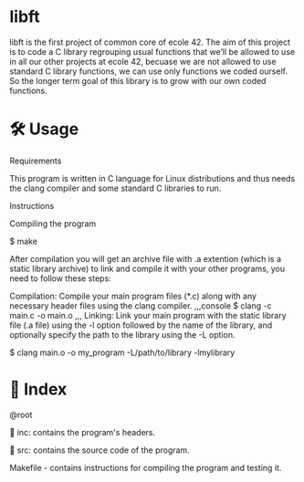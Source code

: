 # libft

libft is the first project of common core of ecole 42. The aim of this project is to code a C library regrouping usual functions that we’ll be allowed to use in all our other projects
at ecole 42, becuase we are not allowed to use standard C library functions, we can use only functions we coded ourself. 
So the longer term goal of this library is to grow with our own coded functions.

# 🛠️ Usage
Requirements

This program is written in C language for Linux distributions and thus needs the clang compiler and some standard C libraries to run.

Instructions

Compiling the program

$ make

After compilation you will get an archive file with .a extention (which is a static library archive) to link and compile it with your other programs, you need to follow these steps:

Compilation: Compile your main program files (*.c) along with any necessary header files using the clang compiler.
,,,console
$ clang -c main.c -o main.o
,,,
Linking: Link your main program with the static library file (.a file) using the -l option followed by the name of the library, and optionally specify the path to the library using the -L option.

$ clang main.o -o my_program -L/path/to/library -lmylibrary

# 📑 Index
@root

📁 inc: contains the program's headers.

📁 src: contains the source code of the program.

Makefile - contains instructions for compiling the program and testing it.
